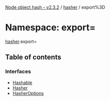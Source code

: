 [Node object hash - v2.3.2](../README.md) / [hasher](hasher.md) / export%3D

# Namespace: export=

[hasher](hasher.md).export=

## Table of contents

### Interfaces

- [Hashable](../interfaces/hasher.export_.hashable.md)
- [Hasher](../interfaces/hasher.export_.hasher.md)
- [HasherOptions](../interfaces/hasher.export_.hasheroptions.md)
